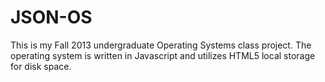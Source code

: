 JSON-OS
============

This is my Fall 2013 undergraduate Operating Systems class project. The operating system is written in Javascript and utilizes HTML5 local storage for disk space. 
